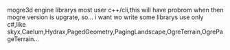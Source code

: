 mogre3d engine librarys most user c++/cli,this will have probrom when then mogre version is upgrate, so... i want wo write some librarys use only c#,like skyx,Caelum,Hydrax,PagedGeometry,PagingLandscape,OgreTerrain,OgrePageTerrain...